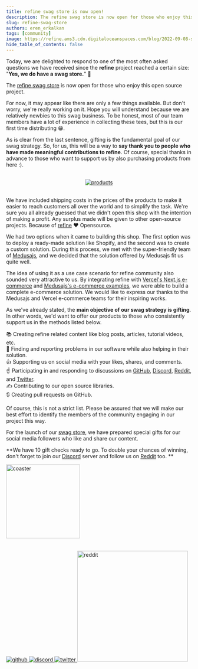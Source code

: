 ```yaml
---
title: refine swag store is now open!
description: The refine swag store is now open for those who enjoy this open source project.
slug: refine-swag-store
authors: eren_erkalkan
tags: [community]
image: https://refine.ams3.cdn.digitaloceanspaces.com/blog/2022-09-08-swag-store/social.png
hide_table_of_contents: false
---
```


Today, we are delighted to respond to one of the most often asked questions we have received since the **refine** project reached a certain size: "**Yes, we do have a swag store.**"
💪

The [refine swag store](https://store.refine.dev/) is now open for those who enjoy this open source project. 

<!--truncate-->

For now, it may appear like there are only a few things available. But don't worry, we're really working on it. Hope you will understand because we are relatively newbies to this swag business. To be honest, most of our team members have a lot of experience in collecting these tees, but this is our first time distributing 😁.

As is clear from the last sentence, gifting is the fundamental goal of our swag strategy. So, for us, this will be a way to **say thank you to people who have made meaningful contributions to refine**. Of course, special thanks in advance to those who want to support us by also purchasing products from here :). 

 <br />

 <div align="center">
 <a href="https://store.refine.dev/">
    <img style={{ width:"600px"}} src="https://refine.ams3.cdn.digitaloceanspaces.com/blog/2022-09-08-swag-store/products.png" alt="products" />
    </a>
</div>

 <br />

We have included shipping costs in the prices of the products to make it easier to reach customers all over the world and to simplify the task. We're sure you all already guessed that we didn't open this shop with the intention of making a profit. Any surplus made will be given to other open-source projects. Because of [refine](https://refine.dev/) ❤️ Opensource.

We had two options when it came to building this shop. The first option was to deploy a ready-made solution like Shopify, and the second was to create a custom solution. During this process, we met with the super-friendly team of [Medusajs](https://medusajs.com/), and we decided that the solution offered by Medusajs fit us quite well.

The idea of ​​using it as a use case scenario for refine community also sounded very attractive to us. By integrating refine with [Vercel's Next.js e-commerce](https://github.com/vercel/commerce) and [Medusajs's e-commerce examples](https://github.com/medusajs/nextjs-starter-medusa), we were able to build a complete e-commerce solution. We would like to express our thanks to the Medusajs and Vercel e-commerce teams for their inspiring works.

As we've already stated, the **main objective of our swag strategy is gifting**. In other words, we'd want to offer our products to those who consistently support us in the methods listed below.

  📚 Creating refine related content like blog posts, articles, tutorial videos, etc.  
  🐞 Finding and reporting problems in our software while also helping in their solution.  
  👍 Supporting us on social media with your likes, shares, and comments.  
  ☝️ Participating in and responding to discussions on [GitHub](https://github.com/refinedev/refine), [Discord](https://discord.gg/refine), [Reddit](https://www.reddit.com/r/refine), and [Twitter](https://twitter.com/refine_dev).  
  ✍️ Contributing to our open source libraries.  
  🔃 Creating pull requests on GitHub.

Of course, this is not a strict list. Please be assured that we will make our best effort to identify the members of the community engaging in our project this way.

For the launch of our [swag store](https://store.refine.dev/), we have prepared special gifts for our social media followers who like and share our content. 

**We have 10 gift checks ready to go. To double your chances of winning, don't forget to join our [Discord](https://discord.gg/refine) server and follow us on [Reddit](https://www.reddit.com/r/refine) too.
**
 <div>
 <a href="https://store.refine.dev/product/coaster">
    <img width="200px" src="https://refine.ams3.cdn.digitaloceanspaces.com/blog/2022-09-08-swag-store/coaster.png" alt="coaster" />
  </a>
</div>

 <br />
 <br />



 <div>
      <a href="https://github.com/refinedev/refine">
        <img style={{marginRight: "20px", width:"300px"}} src="https://refine.ams3.cdn.digitaloceanspaces.com/blog/2022-09-08-swag-store/github.png" alt="github" />
      </a>
      <a href="https://discord.gg/refine">
         <img style={{ width:"300px", marginRight: "20px" }} src="https://refine.ams3.cdn.digitaloceanspaces.com/blog/2022-09-08-swag-store/discord.png" alt="discord" />
      </a>
         <a href="https://twitter.com/refine_dev">
         <img style={{marginRight: "20px", width:"300px"}} src="https://refine.ams3.cdn.digitaloceanspaces.com/blog/2022-09-08-swag-store/twitter.png" alt="twitter" />
      </a>
      <a href="https://www.reddit.com/r/refine/">
         <img width="300px" src="https://refine.ams3.cdn.digitaloceanspaces.com/blog/2022-09-08-swag-store/reddit.png" alt="reddit" />
      </a>
  </div>
  <div>
   
</div>


